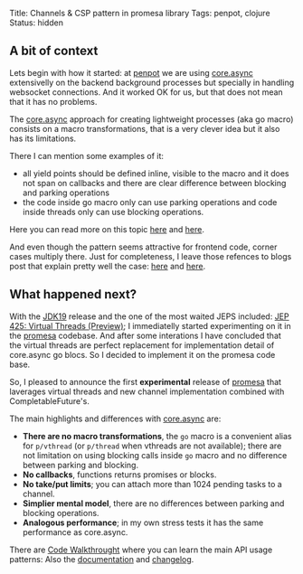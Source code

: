 Title: Channels & CSP pattern in promesa library
Tags: penpot, clojure
Status: hidden

## A bit of context

Lets begin with how it started: at [penpot][0] we are using [core.async][1] extensivelly on the
backend background processes but specially in handling websocket connections. And it worked OK for
us, but that does not mean that it has no problems.

The [core.async][1] approach for creating lightweight processes (aka go macro) consists on a macro
transformations, that is a very clever idea but it also has its limitations.

There I can mention some examples of it:

- all yield points should be defined inline, visible to the macro and it does not span on callbacks
  and there are clear difference between blocking and parking operations
- the code inside go macro only can use parking operations and code inside threads only can use
  blocking operations.

Here you can read more on this topic [here][2] and [here][3].

And even though the pattern seems attractive for frontend code, corner cases multiply there. Just
for completeness, I leave those refences to blogs post that explain pretty well the case: [here][4]
and [here][5].


## What happened next?

With the [JDK19][6] release and the one of the most waited JEPS included: [JEP 425: Virtual Threads
(Preview)][7]; I immediatelly started experimenting on it in the [promesa][8] codebase. And after
some interations I have concluded that the virtual threads are perfect replacement for
implementation detail of core.async go blocs. So I decided to implement it on the promesa code base.

So, I pleased to announce the first **experimental** release of [promesa][8] that laverages virtual
threads and new channel implementation combined with CompletableFuture's.

The main highlights and differences with [core.async][3] are:

- **There are no macro transformations**, the `go` macro is a convenient alias for `p/vthread` (or
  `p/thread` when vthreads are not available); there are not limitation on using blocking calls
  inside `go` macro and no difference between parking and blocking.
- **No callbacks**, functions returns promises or blocks.
- **No take/put limits**; you can attach more than 1024 pending tasks to a channel.
- **Simplier mental model**, there are no differences between parking and blocking operations.
- **Analogous performance**; in my own stress tests it has the same performance as core.async.

There are [Code Walkthrought][10] where you can learn the main API usage patterns: Also the
[documentation][11] and [changelog][12].


[0]: https://github.com/penpot/penpot
[1]: https://github.com/clojure/core.async
[2]: http://danboykis.com/posts/things-i-wish-i-knew-about-core-async/
[3]: https://clojure.org/guides/core_async_go
[4]: https://mauricio.szabo.link/blog/2020/06/11/clojurescript-vs-clojure-core-async/
[5]: https://mauricio.szabo.link/blog/2022/04/22/clojurescript-vs-core-async-debate-the-last-updates/
[6]: https://openjdk.org/projects/jdk/19/
[7]: https://openjdk.org/jeps/425
[8]: https://github.com/funcool/promesa
[9]: https://kk
[10]: https://github.com/funcool/promesa/blob/master/doc/csp-walkthrought.clj
[11]:  kkk
[12]: jkk
